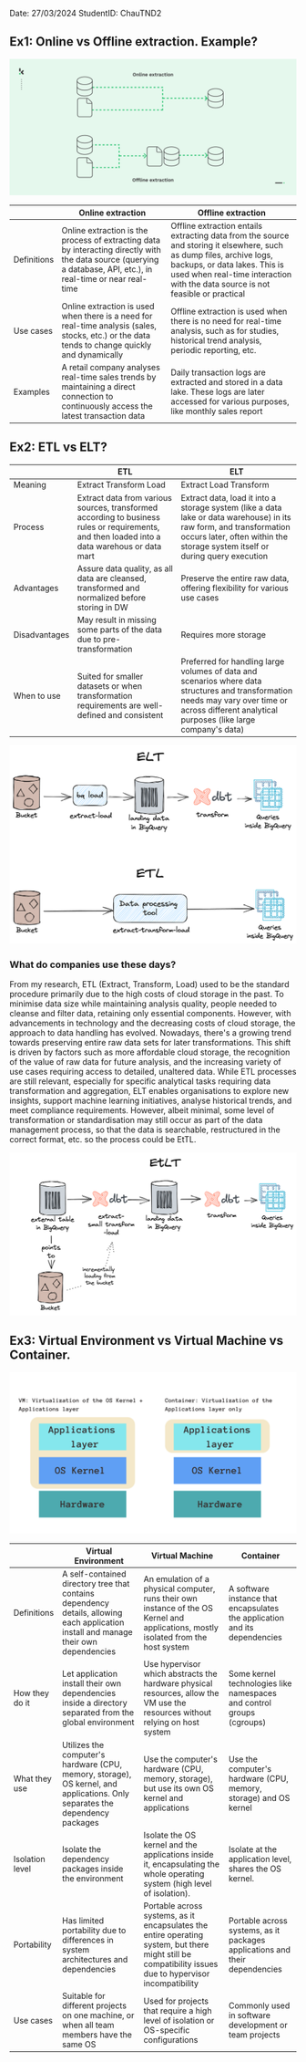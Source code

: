 Date: 27/03/2024
StudentID: ChauTND2

## Ex1: Online vs Offline extraction. Example?

![](Images/Pasted%20image%2020240529230755.png)

|             | Online extraction                                                                                                                                                 | Offline extraction                                                                                                                                                                                                                       |
| ----------- | ----------------------------------------------------------------------------------------------------------------------------------------------------------------- | ---------------------------------------------------------------------------------------------------------------------------------------------------------------------------------------------------------------------------------------- |
| Definitions | Online extraction is the process of extracting data by interacting directly with the data source (querying a database, API, etc.), in real-time or near real-time | Offline extraction entails extracting data from the source and storing it elsewhere, such as dump files, archive logs, backups, or data lakes. This is used when real-time interaction with the data source is not feasible or practical |
| Use cases   | Online extraction is used when there is a need for real-time analysis (sales, stocks, etc.) or the data tends to change quickly and dynamically                   | Offline extraction is used when there is no need for real-time analysis, such as for studies, historical trend analysis, periodic reporting, etc.                                                                                        |
| Examples    | A retail company analyses real-time sales trends by maintaining a direct connection to continuously access the latest transaction data                            | Daily transaction logs are extracted and stored in a data lake. These logs are later accessed for various purposes, like monthly sales report                                                                                            |

## Ex2: ETL vs ELT?
|               | ETL                                                                                                                                           | ELT                                                                                                                                                                                                 |
| ------------- | --------------------------------------------------------------------------------------------------------------------------------------------- | --------------------------------------------------------------------------------------------------------------------------------------------------------------------------------------------------- |
| Meaning       | Extract Transform Load                                                                                                                        | Extract Load Transform                                                                                                                                                                              |
| Process       | Extract data from various sources, transformed according to business rules or requirements, and then loaded into a data warehous or data mart | Extract data, load it into a storage system (like a data lake or data warehouse) in its raw form, and transformation occurs later, often within the storage system itself or during query execution |
| Advantages    | Assure data quality, as all data are cleansed, transformed and normalized before storing in DW                                                | Preserve the entire raw data, offering flexibility for various use cases                                                                                                                            |
| Disadvantages | May result in missing some parts of the data due to pre-transformation                                                                        | Requires more storage                                                                                                                                                                               |
| When to use   | Suited for smaller datasets or when transformation requirements are well-defined and consistent                                               | Preferred for handling large volumes of data and scenarios where data structures and transformation needs may vary over time or across different analytical purposes (like large company's data)    |

![](Images/Pasted%20image%2020240529230649.png)

### What do companies use these days?
From my research, ETL (Extract, Transform, Load) used to be the standard procedure primarily due to the high costs of cloud storage in the past. To minimise data size while maintaining analysis quality, people needed to cleanse and filter data, retaining only essential components. However, with advancements in technology and the decreasing costs of cloud storage, the approach to data handling has evolved.
Nowadays, there's a growing trend towards preserving entire raw data sets for later transformations. This shift is driven by factors such as more affordable cloud storage, the recognition of the value of raw data for future analysis, and the increasing variety of use cases requiring access to detailed, unaltered data.
While ETL processes are still relevant, especially for specific analytical tasks requiring data transformation and aggregation, ELT enables organisations to explore new insights, support machine learning initiatives, analyse historical trends, and meet compliance requirements. 
However, albeit minimal, some level of transformation or standardisation may still occur as part of the data management process, so that the data is searchable, restructured in the correct format, etc. so the process could be EtTL.

![](Images/Pasted%20image%2020240529230631.png)

## Ex3: Virtual Environment vs Virtual Machine vs Container.
![](Images/Pasted%20image%2020240528112938.png)

|                 | Virtual Environment                                                                                                                   | Virtual Machine                                                                                                                                          | Container                                                                   |
| --------------- | ------------------------------------------------------------------------------------------------------------------------------------- | -------------------------------------------------------------------------------------------------------------------------------------------------------- | --------------------------------------------------------------------------- |
| Definitions     | A self-contained directory tree that contains dependency details, allowing each application install and manage their own dependencies | An emulation of a physical computer, runs their own instance of the OS Kernel and applications, mostly isolated from the host system                     | A software instance that encapsulates the application and its dependencies  |
| How they do it  | Let application install their own dependencies inside a directory separated from the global environment                               | Use hypervisor which abstracts the hardware physical resources, allow the VM use the resources without relying on host system                            | Some kernel technologies like namespaces and control groups (cgroups)       |
| What they use   | Utilizes the computer's hardware (CPU, memory, storage), OS kernel, and applications. Only separates the dependency packages          | Use the computer's hardware (CPU, memory, storage), but use its own OS kernel and applications                                                           | Use the computer's hardware (CPU, memory, storage) and OS kernel            |
| Isolation level | Isolate the dependency packages inside the environment                                                                                | Isolate the OS kernel and the applications inside it, encapsulating the whole operating system (high level of isolation).                                | Isolate at the application level, shares the OS kernel.                     |
| Portability     | Has limited portability due to differences in system architectures and dependencies                                                   | Portable across systems, as it encapsulates the entire operating system, but there might still be compatibility issues due to hypervisor incompatibility | Portable across systems, as it packages applications and their dependencies |
| Use cases       | Suitable for different projects on one machine, or when all team members have the same OS                                             | Used for projects that require a high level of isolation or OS-specific configurations                                                                   | Commonly used in software development or team projects                      |
